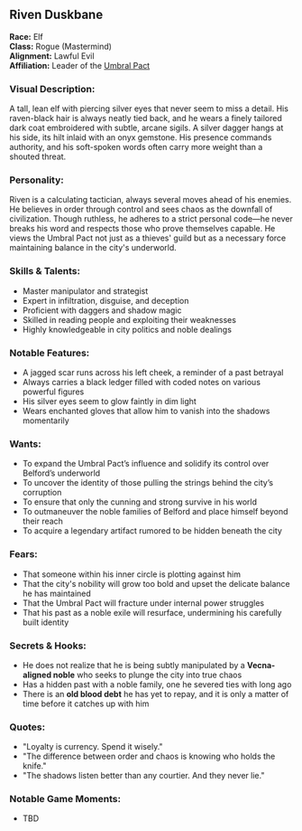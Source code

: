 ## Riven Duskbane

**Race:** Elf  
**Class:** Rogue (Mastermind)  
**Alignment:** Lawful Evil  
**Affiliation:** Leader of the [Umbral Pact](../towns/belford/guilds/UmbralPact.md)  

### **Visual Description:**  
A tall, lean elf with piercing silver eyes that never seem to miss a detail. His raven-black hair is always neatly tied back, and he wears a finely tailored dark coat embroidered with subtle, arcane sigils. A silver dagger hangs at his side, its hilt inlaid with an onyx gemstone. His presence commands authority, and his soft-spoken words often carry more weight than a shouted threat.

### **Personality:**  
Riven is a calculating tactician, always several moves ahead of his enemies. He believes in order through control and sees chaos as the downfall of civilization. Though ruthless, he adheres to a strict personal code—he never breaks his word and respects those who prove themselves capable. He views the Umbral Pact not just as a thieves' guild but as a necessary force maintaining balance in the city's underworld.

### **Skills & Talents:**  
- Master manipulator and strategist  
- Expert in infiltration, disguise, and deception  
- Proficient with daggers and shadow magic  
- Skilled in reading people and exploiting their weaknesses  
- Highly knowledgeable in city politics and noble dealings  

### **Notable Features:**  
- A jagged scar runs across his left cheek, a reminder of a past betrayal  
- Always carries a black ledger filled with coded notes on various powerful figures  
- His silver eyes seem to glow faintly in dim light  
- Wears enchanted gloves that allow him to vanish into the shadows momentarily  

### **Wants:**  
- To expand the Umbral Pact’s influence and solidify its control over Belford’s underworld  
- To uncover the identity of those pulling the strings behind the city’s corruption  
- To ensure that only the cunning and strong survive in his world  
- To outmaneuver the noble families of Belford and place himself beyond their reach  
- To acquire a legendary artifact rumored to be hidden beneath the city  

### **Fears:**  
- That someone within his inner circle is plotting against him  
- That the city's nobility will grow too bold and upset the delicate balance he has maintained  
- That the Umbral Pact will fracture under internal power struggles  
- That his past as a noble exile will resurface, undermining his carefully built identity  

### **Secrets & Hooks:**  
- He does not realize that he is being subtly manipulated by a **Vecna-aligned noble** who seeks to plunge the city into true chaos  
- Has a hidden past with a noble family, one he severed ties with long ago    
- There is an **old blood debt** he has yet to repay, and it is only a matter of time before it catches up with him  

### **Quotes:**  
- "Loyalty is currency. Spend it wisely."  
- "The difference between order and chaos is knowing who holds the knife."  
- "The shadows listen better than any courtier. And they never lie."  

### **Notable Game Moments:**  
- TBD  
